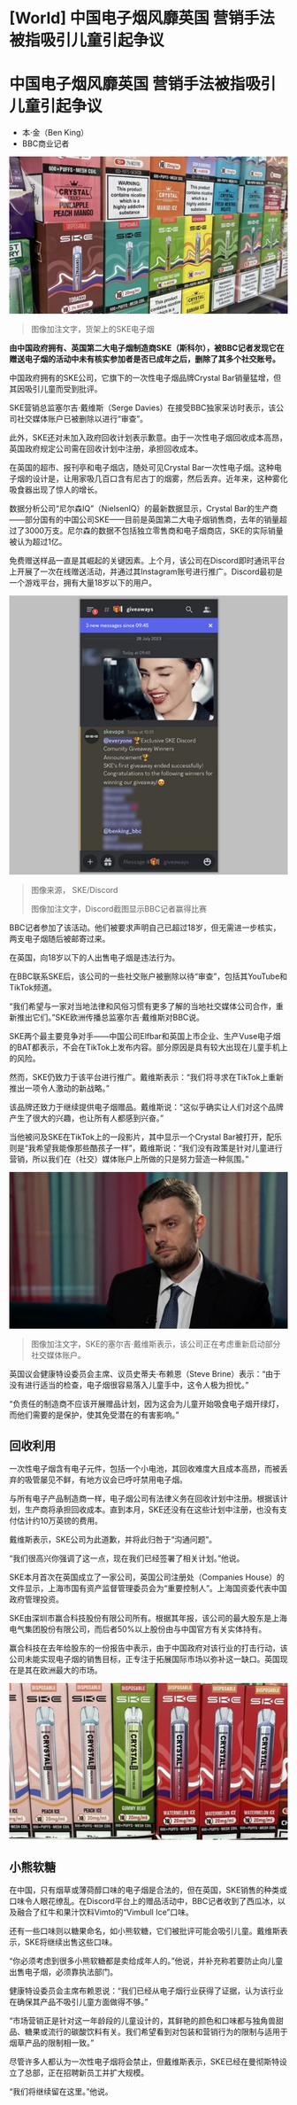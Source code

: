# [World] 中国电子烟风靡英国 营销手法被指吸引儿童引起争议

#  中国电子烟风靡英国 营销手法被指吸引儿童引起争议

  * 本·金（Ben King） 
  * BBC商业记者 


![SKE Crystal Bars on sale](_130871051_img_2997.jpg)

> 图像加注文字，货架上的SKE电子烟

**由中国政府拥有、英国第二大电子烟制造商SKE（斯科尔），被BBC记者发现它在赠送电子烟的活动中未有核实参加者是否已成年之后，删除了其多个社交账号。**

中国政府拥有的SKE公司，它旗下的一次性电子烟品牌Crystal Bar销量猛增，但其因吸引儿童而受到批评。

SKE营销总监塞尔吉·戴维斯（Serge Davies）在接受BBC独家采访时表示，该公司社交媒体账户已被删除以进行“审查”。

此外，SKE还对未加入政府回收计划表示歉意。由于一次性电子烟回收成本高昂，英国政府规定公司需在回收计划中注册，承担回收成本。

在英国的超市、报刊亭和电子烟店，随处可见Crystal Bar一次性电子烟。这种电子烟的设计是，让用家吸几百口含有尼古丁的烟雾，然后丢弃。近年来，这种雾化吸食器出现了惊人的增长。

数据分析公司“尼尔森IQ”（NielsenIQ）的最新数据显示，Crystal Bar的生产商——部分国有的中国公司SKE——目前是英国第二大电子烟销售商，去年的销量超过了3000万支。尼尔森的数据不包括独立零售商和电子烟商店，SKE的实际销量被认为超过1亿。

免费赠送样品一直是其崛起的关键因素。上个月，该公司在Discord即时通讯平台上开展了一次在线赠送活动，并通过其Instagram账号进行推广。Discord最初是一个游戏平台，拥有大量18岁以下的用户。

![Screenshot from Discord showing BBC reporter winning competition](_130892545_211bda7a-36e6-4d3f-8304-d6baadfe85a6.png)

> 图像来源，  SKE/Discord
>
> 图像加注文字，Discord截图显示BBC记者赢得比赛

BBC记者参加了该活动。他们被要求声明自己已超过18岁，但无需进一步核实，两支电子烟随后被邮寄过来。

在英国，向18岁以下的人出售电子烟是违法行为。

在BBC联系SKE后，该公司的一些社交账户被删除以待“审查”，包括其YouTube和TikTok频道。

“我们希望与一家对当地法律和风俗习惯有更多了解的当地社交媒体公司合作，重新推出它们。”SKE欧洲传播总监塞尔吉·戴维斯对BBC说。

SKE两个最主要竞争对手——中国公司Elfbar和英国上市企业、生产Vuse电子烟的BAT都表示，不会在TikTok上发布内容。部分原因是具有较大出现在儿童手机上的风险。

然而，SKE仍致力于该平台进行推广。戴维斯表示：“我们将寻求在TikTok上重新推出一项令人激动的新战略。”

该品牌还致力于继续提供电子烟赠品。戴维斯说：“这似乎确实让人们对这个品牌产生了很大的兴趣，也让所有人都感到兴奋。”

当他被问及SKE在TikTok上的一段影片，其中显示一个Crystal Bar被打开，配乐则是“我希望我能像那些酷孩子一样”，戴维斯说：“我们没有政策是针对儿童进行营销，所以我们在（社交）媒体账户上所做的只是努力营造一种氛围。”

![SKE's Serge Davies](_130902954_sergedavies3-37.jpg)

> 图像加注文字，SKE的塞尔吉·戴维斯表示，该公司正在考虑重新启动部分社交媒体账户。

英国议会健康特设委员会主席、议员史蒂夫·布赖恩（Steve Brine）表示：“由于没有进行适当的检查，电子烟很容易落入儿童手中，这令人极为担忧。”

“负责任的制造商不应该开展赠品计划，因为这会为儿童开始吸食电子烟开绿灯，而他们需要的是保护，使其免受潜在的有害影响。”

##  回收利用

一次性电子烟含有电子元件，包括一个小电池，其回收难度大且成本高昂，而被丢弃的吸管屡见不鲜，有地方议会已呼吁禁用电子烟。

与所有电子产品制造商一样，电子烟公司有法律义务在回收计划中注册。根据该计划，生产商将承担回收成本。直到本月，SKE还没有在这些计划中注册，也没有支付估计约10万英镑的费用。

戴维斯表示，SKE公司为此道歉，并将此归咎于“沟通问题”。

“我们很高兴你强调了这一点，现在我们已经签署了相关计划。”他说。

SKE本月首次在英国成立了一家公司，英国公司注册处（Companies House）的文件显示，上海市国有资产监督管理委员会为“重要控制人”。上海国资委代表中国政府管理投资。

SKE由深圳市赢合科技股份有限公司所有。根据其年报，该公司的最大股东是上海电气集团股份有限公司，而后者50%以上股份由与中国官方有关实体持有。

赢合科技在去年给股东的一份报告中表示，由于中国政府对该行业的打击行动，该公司未能实现电子烟的销售目标，正专注于拓展国际市场以弥补这一缺口。英国现在是其在欧洲最大的市场。

![SKE Crystal Bars on sale](_130871053_img_3049.jpg)

##  小熊软糖

在中国，只有烟草或薄荷醇口味的电子烟是合法的，但在英国，SKE销售的种类或口味令人眼花缭乱。在Discord平台上的赠品活动中，BBC记者收到了西瓜冰，以及融合了红牛和果汁饮料Vimto的“Vimbull Ice”口味。

还有一些口味则以糖果命名，如小熊软糖，它们被批评可能会吸引儿童。戴维斯表示，SKE将继续出售这些口味。

“你必须考虑到很多小熊软糖都是卖给成年人的。”他说，并补充称若要防止向儿童出售电子烟，必须靠执法部门。

健康特设委员会主席布赖恩说：“我们已经从电子烟行业获得了证据，认为该行业在确保其产品不吸引儿童方面做得不够。”

“市场营销正是针对这一年龄段的儿童设计的，其鲜艳的颜色和口味都与独角兽甜品、糖果或流行的碳酸饮料有关。我们希望看到对包装和营销行为的限制与适用于烟草产品的限制相一致。”

尽管许多人都认为一次性电子烟将会禁止，但戴维斯表示，SKE已经在曼彻斯特设立了总部，正在招聘新员工并扩大规模。

“我们将继续留在这里。”他说。


